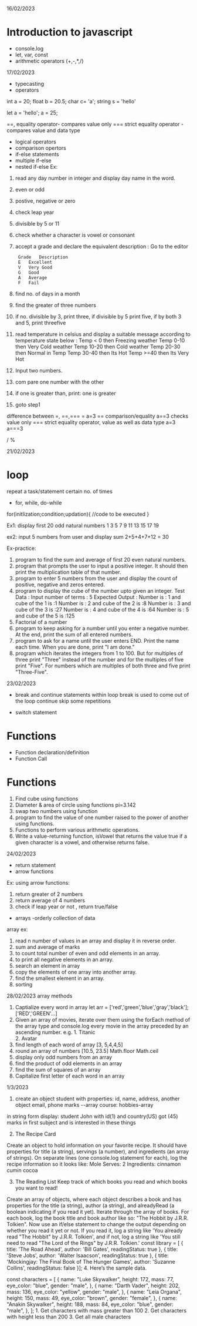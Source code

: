 16/02/2023
# Introduction to javascript
- console.log
- let, var, const
- arithmetic operators (+,-,*,/)

17/02/2023
- typecasting
- operators

int a = 20;
float b = 20.5;
char c= 'a';
string s = 'hello'

let a = 'hello';
a = 25; 

==, equality operator- compares value only
=== strict equality operator -compares value and data type

- logical operators
- comparison opertors
- if-else statements
- multiple if-else
- nested if-else
Ex: 
1. read any day number in integer and display day name in the word.
2. even or odd
3. postive, negative or zero
4. check leap year
5. divisible by 5 or 11
6. check whether a character is vowel or consonant
7. accept a grade and declare the equivalent description : Go to the editor

		Grade	Description
		E	Excellent
		V	Very Good
		G	Good
		A	Average
		F	Fail
8. find no. of days in a month
9. find the greater of three numbers
10. if no. divisible by 3, print three, if divisible by 5 print five, if by both 3 and 5, print threefive
11. read temperature in celsius and display a suitable message according to temperature state below : 
		Temp < 0 then Freezing weather
		Temp 0-10 then Very Cold weather
		Temp 10-20 then Cold weather
		Temp 20-30 then Normal in Temp
		Temp 30-40 then Its Hot
		Temp >=40 then Its Very Hot


1. Input two numbers.
2. com pare one number with the other
3. if one is greater than, print: one is greater
4. goto step1


difference between =, ==,===
=  a=3
== comparison/equality a==3  checks value only
=== strict equality operator, value as well as data type   a=3
a===3

/
%

21/02/2023
# loop
repeat a task/statement certain no. of times
- for, while, do-while


for(initlization;condition;updation){
	//code to be executed
}

Ex1: display first 20 odd natural numbers
1
3
5
7
9
11
13
15
17
19

ex2: input 5 numbers from user and display sum
2+5+4+7+12 = 30

Ex-practice:
1. program to find the sum  and average of first 20 even natural numbers.
2. program that prompts the user to input a positive integer. It should then print the multiplication table of that number. 
3. program to enter 5 numbers from the user and display the count of positive, negative and zeros entered. 
4. program to display the cube of the number upto given an integer. 
Test Data :
Input number of terms : 5
Expected Output :
Number is : 1 and cube of the 1 is :1
Number is : 2 and cube of the 2 is :8
Number is : 3 and cube of the 3 is :27
Number is : 4 and cube of the 4 is :64
Number is : 5 and cube of the 5 is :125
5. Factorial of a number
6. program to keep asking for a number until you enter a negative number. At the end, print the sum of all entered numbers.
7. program to ask for a name until the user enters END. Print the name each time. When you are done, print "I am done."
8. program which iterates the integers from 1 to 100. But for multiples of three print "Three" instead of the number and for the multiples of five print "Five". For numbers which are multiples of both three and five print "Three-Five".

23/02/2023

- break and continue statements within loop
break is used to come out of the loop
continue skip some repetitions

- switch statement

# Functions
- Function declaration/definition
- Function Call
# Functions
1. Find cube using functions
2. Diameter & area of circle using functions   pi=3.142
3. swap two numbers using function
4. program to find the value of one number raised to the power of another using functions. 
5. Functions to perform various arithmetic operations.
6. Write a value-returning function, isVowel that returns the value true if a given character is a vowel, and otherwise returns false. 

24/02/2023
- return statement
- arrow functions

Ex: using arrow functions:
1. return greater of 2 numbers
2. return average of 4 numbers
3. check if leap year or not , return true/false


- arrays -orderly collection of data

array ex:
1. read n number of values in an array and display it in reverse order.
2. sum and average of marks
3. to count total number of even and odd elements in an array.
4. to print all negative elements in an array.
4. search an element in array
5. copy the elements of one array into another array. 
6. find the smallest element in an array.
7. sorting

28/02/2023
array methods
1. Captialize every word in array  let arr = ['red','green','blue','gray','black'];  ['RED','GREEN'...]
2. Given an array of movies, iterate over them using the forEach method of the array type and console.log 				every movie in the array preceded by an ascending number. e.g. 
		1. Titanic  
		2. Avatar
3. find length of each word of array [3, 5,4,4,5]
4. round an array of numbers [10.5, 23.5]   Math.floor   Math.ceil
5. display only odd numbers from an array
6. find the product of odd elements in an array
7. find the sum of squares of an array
8. Capitalize first letter of each word in an array

1/3/2023
1. create an object student with properties:
id,
name,
address,  another object
email,
phone
marks --array 
course:
hobbies-array


in string form display:
student John with id(1) and country(US) got (45) marks in first subject and is interested in these things

2. The Recipe Card

Create an object to hold information on your favorite recipe. It should have properties for title (a string), servings (a number), and ingredients (an array of strings).
On separate lines (one console.log statement for each), log the recipe information so it looks like:
Mole
Serves: 2
Ingredients:
cinnamon
cumin
cocoa

3. The Reading List
Keep track of which books you read and which books you want to read!

Create an array of objects, where each object describes a book and has properties for the title (a string), author (a string), and alreadyRead (a boolean indicating if you read it yet).
Iterate through the array of books. For each book, log the book title and book author like so: "The Hobbit by J.R.R. Tolkien".
Now use an if/else statement to change the output depending on whether you read it yet or not. If you read it, log a string like 'You already read "The Hobbit" by J.R.R. Tolkien', and if not, log a string like 'You still need to read "The Lord of the Rings" by J.R.R. Tolkien.'
       const library = [ 
                {
                    title: 'The Road Ahead',
                    author: 'Bill Gates',
                    readingStatus: true
                },
                {
                    title: 'Steve Jobs',
                    author: 'Walter Isaacson',
                    readingStatus: true
                },
                {
                    title: 'Mockingjay: The Final Book of The Hunger Games',
                    author: 'Suzanne Collins',
                    readingStatus: false
                }];
4. Here’s the sample data.

const characters = [
  {
    name: "Luke Skywalker",
    height: 172,
    mass: 77,
    eye_color: "blue",
    gender: "male",
  },
  {
    name: "Darth Vader",
    height: 202,
    mass: 136,
    eye_color: "yellow",
    gender: "male",
  },
  {
    name: "Leia Organa",
    height: 150,
    mass: 49,
    eye_color: "brown",
    gender: "female",
  },
  {
    name: "Anakin Skywalker",
    height: 188,
    mass: 84,
    eye_color: "blue",
    gender: "male",
  },
];
		1. Get characters with mass greater than 100
		2. Get characters with height less than 200
		3. Get all male characters
